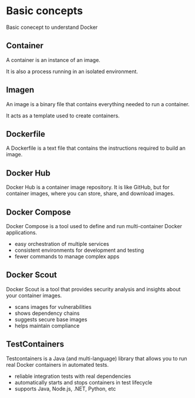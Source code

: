 # Basic concepts

Basic conecept to understand Docker

## Container

A container is an instance of an image.

It is also a process running in an isolated environment.

## Imagen

An image is a binary file that contains everything needed to run a container.

It acts as a template used to create containers.

## Dockerfile

A Dockerfile is a text file that contains the instructions required to build an image.

## Docker Hub

Docker Hub is a container image repository. It is like GitHub, but for container images, where you can store, share, and download images.

## Docker Compose

Docker Compose is a tool used to define and run multi-container Docker applications.

- easy orchestration of multiple services
- consistent environments for development and testing
- fewer commands to manage complex apps

## Docker Scout

Docker Scout is a tool that provides security analysis and insights about your container images.

- scans images for vulnerabilities
- shows dependency chains
- suggests secure base images
- helps maintain compliance

## TestContainers

Testcontainers is a Java (and multi-language) library that allows you to run real Docker containers in automated tests.

- reliable integration tests with real dependencies
- automatically starts and stops containers in test lifecycle
- supports Java, Node.js, .NET, Python, etc

